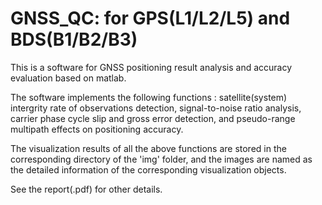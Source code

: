 # GNSS_QC: for GPS(L1/L2/L5) and BDS(B1/B2/B3)

This is a software for GNSS positioning result analysis and accuracy evaluation based on matlab.

The software implements the following functions : 
satellite(system) intergrity rate of observations detection, signal-to-noise ratio analysis, 
carrier phase cycle slip and gross error detection, and pseudo-range multipath effects on positioning accuracy.

The visualization results of all the above functions are stored in the corresponding directory of the 'img' folder,
and the images are named as the detailed information of the corresponding visualization objects.

See the report(.pdf) for other details.

